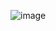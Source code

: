![image](https://github.com/moaaz17877640/fan_speed_controller/assets/93396441/40a29345-e5f9-4266-85e8-310b63d03ba4)

